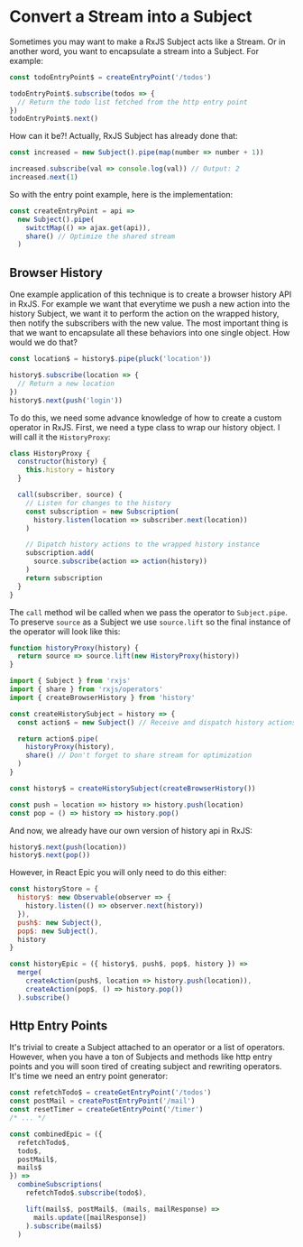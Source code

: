 # Convert a Stream into a Subject

Sometimes you may want to make a RxJS Subject acts like a Stream. Or in another word, you want to encapsulate a stream into a Subject. For example:

```jsx
const todoEntryPoint$ = createEntryPoint('/todos')

todoEntryPoint$.subscribe(todos => {
  // Return the todo list fetched from the http entry point
})
todoEntryPoint$.next()
```

How can it be?! Actually, RxJS Subject has already done that:

```jsx
const increased = new Subject().pipe(map(number => number + 1))

increased.subscribe(val => console.log(val)) // Output: 2
increased.next(1)
```

So with the entry point example, here is the implementation:

```jsx
const createEntryPoint = api =>
  new Subject().pipe(
    switctMap(() => ajax.get(api)),
    share() // Optimize the shared stream
  )
```

## Browser History

One example application of this technique is to create a browser history API in RxJS. For example we want that everytime we push a new action into the history Subject, we want it to perform the action on the wrapped history, then notify the subscribers with the new value. The most important thing is that we want to encapsulate all these behaviors into one single object. How would we do that?

```jsx
const location$ = history$.pipe(pluck('location'))

history$.subscribe(location => {
  // Return a new location
})
history$.next(push('login'))
```

To do this, we need some advance knowledge of how to create a custom operator in RxJS. First, we need a type class to wrap our history object. I will call it the `HistoryProxy`:

```jsx
class HistoryProxy {
  constructor(history) {
    this.history = history
  }

  call(subscriber, source) {
    // Listen for changes to the history
    const subscription = new Subscription(
      history.listen(location => subscriber.next(location))
    )

    // Dipatch history actions to the wrapped history instance
    subscription.add(
      source.subscribe(action => action(history))
    )
    return subscription
  }
}
```

The `call` method wil be called when we pass the operator to `Subject.pipe`. To preserve `source` as a Subject we use `source.lift` so the final instance of the operator will look like this:

```jsx
function historyProxy(history) {
  return source => source.lift(new HistoryProxy(history))
}
```

```jsx
import { Subject } from 'rxjs'
import { share } from 'rxjs/operators'
import { createBrowserHistory } from 'history'

const createHistorySubject = history => {
  const action$ = new Subject() // Receive and dispatch history actions

  return action$.pipe(
    historyProxy(history),
    share() // Don't forget to share stream for optimization 
  )
}

const history$ = createHistorySubject(createBrowserHistory())

const push = location => history => history.push(location)
const pop = () => history => history.pop()
```

And now, we already have our own version of history api in RxJS:

```jsx
history$.next(push(location))
history$.next(pop())
```

However, in React Epic you will only need to do this either:

```jsx
const historyStore = {
  history$: new Observable(observer => {
    history.listen(() => observer.next(history))
  }),
  push$: new Subject(),
  pop$: new Subject(),
  history
}

const historyEpic = ({ history$, push$, pop$, history }) =>
  merge(
    createAction(push$, location => history.push(location)),
    createAction(pop$, () => history.pop())
  ).subscribe()
```

## Http Entry Points

It's trivial to create a Subject attached to an operator or a list of operators. However, when you have a ton of Subjects and methods like http entry points and you will soon tired of creating subject and rewriting operators. It's time we need an entry point generator:

```jsx
const refetchTodo$ = createGetEntryPoint('/todos')
const postMail = createPostEntryPoint('/mail')
const resetTimer = createGetEntryPoint('/timer')
/* ... */

const combinedEpic = ({
  refetchTodo$,
  todo$,
  postMail$,
  mails$
}) =>
  combineSubscriptions(
    refetchTodo$.subscribe(todo$),

    lift(mails$, postMail$, (mails, mailResponse) =>
      mails.update([mailResponse])
    ).subscribe(mails$)
  )
```
